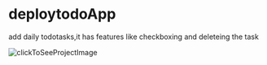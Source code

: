 # deploytodoApp
add daily todotasks,it has features like checkboxing and deleteing the task

![clickToSeeProjectImage](https://github.com/ranjeethaks/deploytodoApp/assets/43169042/2ac550d0-8254-4724-921d-195fefe115ce)

